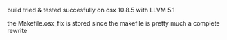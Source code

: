 build tried & tested succesfully on osx 10.8.5 with LLVM 5.1

the Makefile.osx_fix is stored since the makefile is pretty much a complete rewrite

